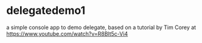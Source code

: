 # delegatedemo1
a simple console app to demo delegate, based on a tutorial by Tim Corey
at https://www.youtube.com/watch?v=R8Blt5c-Vi4
